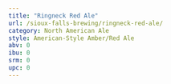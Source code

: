 ```yaml
---
title: "Ringneck Red Ale"
url: /sioux-falls-brewing/ringneck-red-ale/
category: North American Ale
style: American-Style Amber/Red Ale
abv: 0
ibu: 0
srm: 0
upc: 0
---
```


